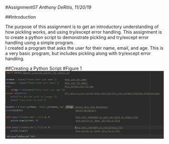 #Assignment07
*Anthony DeRitis, 11/20/19*

##Introduction

The purpose of this assignment is to get an introductory understanding of how pickling works, and using try/except error handling.
This assignment is to create a python script to demonstrate pickling and try/except error handling using a simple program.  
I created a program that asks the user for their name, email, and age.  This is a very basic program, but includes pickling along
with try/except error handling.

##Creating a Python Script
#Figure 1
![Figure 1](script.PNG "Figure 1")
